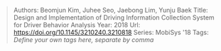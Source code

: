 > Authors: Beomjun Kim, Juhee Seo, Jaebong Lim, Yunju Baek
> Title: Design and Implementation of Driving Information Collection System for Driver Behavior Analysis
> Year: 2018
> Url: https://doi.org/10.1145/3210240.3210818
> Series: MobiSys '18
> Tags: *Define your own tags here, separate by comma*